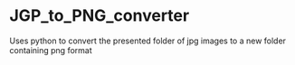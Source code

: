 # JGP_to_PNG_converter
Uses python to convert the presented folder of jpg images to a new folder containing png format
